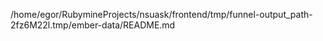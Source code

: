 /home/egor/RubymineProjects/nsuask/frontend/tmp/funnel-output_path-2fz6M22l.tmp/ember-data/README.md